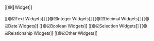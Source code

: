 [[🟣📜Widget]]



[[🟣☑️Text Widgets]]
[[🟣☑️Integer Widgets]]
[[🟣☑️Decimal Widgets]]
[[🟣☑️Date Widgets]]
[[🟣☑️Boolean Widgets]]
[[🟣☑️Selection Widgets]]
[[🟣☑️Relationship Widgets]]
[[🟣☑️Other Widgets]]



